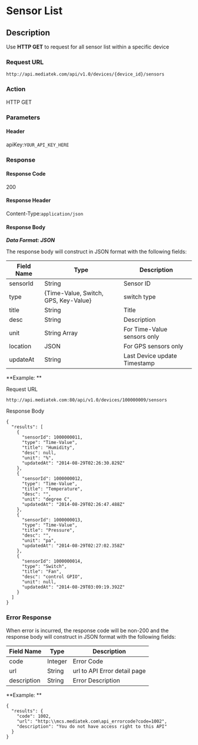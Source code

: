 # Sensor List

## Description

Use **HTTP GET** to request for all sensor list within a specific device

### Request URL

```
http://api.mediatek.com/api/v1.0/devices/{device_id}/sensors
```

### Action
HTTP GET

### Parameters

#### Header

apiKey:`YOUR_API_KEY_HERE`

### Response

#### Response Code
200

#### Response Header

Content-Type:`application/json`
#### Response Body

***Data Format: JSON***

The response body will construct in JSON format with the following fields:

| Field Name | Type |Description|
| --- | --- | --- |
| sensorId | String | Sensor ID |
| type | {Time-Value, Switch, GPS, Key-Value} | switch type |
| title | String | Title |
| desc | String | Description |
| unit | String Array | For Time-Value sensors only|
| location | JSON | For GPS sensors only |
| updateAt | String | Last Device update Timestamp |

**Example: **

Request URL
```
http://api.mediatek.com:80/api/v1.0/devices/100000009/sensors
```
Response Body

```
{
  "results": [
    {
      "sensorId": 1000000011,
      "type": "Time-Value",
      "title": "Humidity",
      "desc": null,
      "unit": "%",
      "updatedAt": "2014-08-29T02:26:30.829Z"
    },
    {
      "sensorId": 1000000012,
      "type": "Time-Value",
      "title": "Temperature",
      "desc": "",
      "unit": "degree C",
      "updatedAt": "2014-08-29T02:26:47.488Z"
    },
    {
      "sensorId": 1000000013,
      "type": "Time-Value",
      "title": "Pressure",
      "desc": "",
      "unit": "pa",
      "updatedAt": "2014-08-29T02:27:02.358Z"
    },
    {
      "sensorId": 1000000014,
      "type": "Switch",
      "title": "Fan",
      "desc": "control GPIO",
      "unit": null,
      "updatedAt": "2014-08-29T03:09:19.392Z"
    }
  ]
}
```

### Error Response

When error is incurred, the response code will be non-200 and the response body will construct in JSON format with the following fields:

| Field Name | Type |Description|
| --- | --- | --- |
| code | Integer | Error Code |
| url | String | url to API Error detail page |
| description | String | Error Description |

**Example: **
```
{
  "results": {
    "code": 1002,
    "url": "http:\\mcs.mediatek.com\api_errorcode?code=1002",
    "description": "You do not have access right to this API"
  }
}
```
